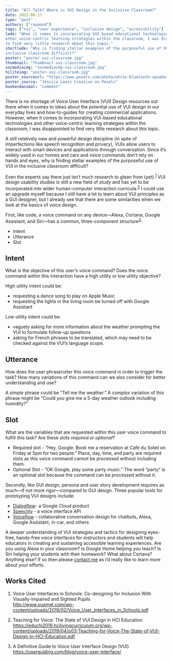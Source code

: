 ```yaml
---
title: "All Talk? Where is VUI Design in the Inclusive Classroom?"
date: 2022-06-17
type: "post"
authors: ["raymond"]
tags: ["vui", "user experience", "inclusive design", "accessibility"]
lede: "When it comes to incorporating VUI-based educational technologies and
other voice-centric learning strategies within the classroom, I was disappointed
to find very little research about this topic."
shortlede: "Why is finding stellar examples of the purposeful use of VUI in the
inclusive classroom difficult?"
poster: "poster-vui-classroom.jpg"
thumbnail: "thumbnail-vui-classroom.jpg"
socmediaimg: "socmediaimg-vui-classroom.jpg"
hiliteimg: "poster-vui-classroom.jpg"
poster_sourceurl: "https://www.pexels.com/photo/white-bluetooth-speaker-on-silver-laptop-computer-1666315/"
poster_source: "Jessica Lewis Creative on Pexels"
bookendanimal: "comment"
---
```


There is no shortage of Voice User Interface (VUI) Design resources out there
when it comes to ideas about the potential use of VUI design in our everyday
lives and how-to-guides for creating commercial applications. However, when it
comes to incorporating VUI-based educational technologies and other
voice-centric learning strategies within the classroom, I was disappointed to
find very little research about this topic.

A still relatively new and powerful design discipline (in spite of imperfections
like speech recognition and privacy), VUIs allow users to interact with smart
devices and applications through conversation. Since it’s widely used in our
homes and cars and voice commands don’t rely on hands and eyes, why is finding
stellar examples of the purposeful use of VUI in the inclusive classroom
difficult? 

Even the experts say there just isn’t much research to glean from (yet).<sup><a
href="#works-cited" aria-label="Footnote 1.">1</a></sup> VUI design usability
studies is still a new field of study and has yet to be incorporated into wider
human-computer interaction curricula.<sup><a href="#works-cited"
aria-label="Footnote 2.">2</a></sup> I could use an upgrade myself because I
still have a lot to learn about VUI principles as a GUI designer, but I already
see that there are some similarities when we look at the basics of voice design.

First, like code, a voice command on any device—Alexa, Cortana, Google
Assistant, and Siri—has a common, three-component structure<sup><a
href="#works-cited" aria-label="Footnote 3.">3</a></sup>:

* Intent
* Utterance
* Slot

## Intent

What is the objective of this user’s voice command? Does the voice command
within this interaction have a high utility or low utility objective?

High utility intent could be:

* requesting a dance song to play on Apple Music
* requesting the lights in the living room be turned off with Google Assistant

Low utility intent could be:

* vaguely asking for more information about the weather prompting the VUI to
formulate follow-up questions
* asking for French phrases to be translated, which may need to be checked
against the VUI’s language scope.

## Utterance

How does the user phrase/utter this voice command in order to trigger the task?
How many variations of this command can we also consider for better
understanding and use?

A _simple_ phrase could be “Tell me the weather.” A _complex_ variation of this
phrase might be “Could you give me a 5-day weather outlook including humidity?”

## Slot

What are the variables that are requested within this user voice command to
fulfill this task? Are these slots _required_ or _optional_?

* Required slot - “Hey, Google. Book me a reservation at Café du Soleil on
Friday at 5pm for two people.” Place, day, time, and party are required slots as
this voice command cannot be processed without including them.
* Optional Slot - “OK Google, play some party music.” The word “party” is an
optional slot because the command can be processed without it.

Secondly, like GUI design, persona and user story development requires as
much—if not more rigor—compared to GUI design. Three popular tools for
prototyping VUI designs include:

* [Dialogflow](https://cloud.google.com/dialogflow)- a Google Cloud product
* [Speechly](https://www.speechly.com/) - a voice interface API
* [Voiceflow](https://www.voiceflow.com/) - collaborative conversation design
for chatbots, Alexa, Google Assistant, in-car, and others

A deeper understanding of VUI strategies and tactics for designing eyes-free,
hands-free voice interfaces for instructors and students will help educators in
creating and sustaining accessible learning experiences. Are you using Alexa in
your classroom? Is Google Home helping you teach? Is Siri helping your students
with their homework? What about Cortana? Anything else?  If so then please
[contact me](https://ctl.columbia.edu/about/team/raymond/) as I’d really like to
learn more about your efforts.

## Works Cited

1. Voice User Interfaces in Schools: Co-designing for Inclusion With
Visually-Impaired and Sighted Pupils  
http://www.ousmet.com/wp-content/uploads/2019/02/Voice_User_Interfaces_in_Schools.pdf

2. Teaching for Voice: The State of VUI Design in HCI Education  
https://educhi2019.hcilivingcurriculum.org/wp-content/uploads/2019/04/p03-Teaching-for-Voice-The-State-of-VUI-Design-in-HCI-Education.pdf

3. A Definitive Guide to Voice User Interface Design (VUI)
https://userguiding.com/blog/voice-user-interface/